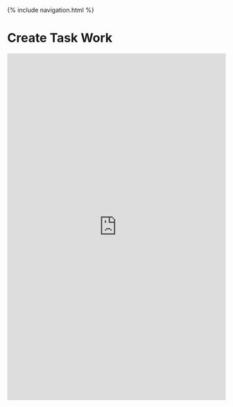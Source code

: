 {% include navigation.html %}

<h1>Create Task Work</h1>

<iframe frameborder="0" width="100%" height="800px" src="https://replit.com/@ReinhardtLotter/Create-task?lite=true#src/main.py">

<p> The create Task must have an algorithm, procedure, list, and user input. There will also be a video with no sound of the code and answers to written questions.</p>
<p>For my create task I will create a program to calculate scores for gymnastics and compare them to olympians</p>
<p>List: list of an olympians score for comparing

  User Input: The user putting in the scores they would like to calculate

  Procedure: Fuctin to calculate and provide an end score t be compared

  Algorithm: the adding and subtaction of the scores to be used</p>
